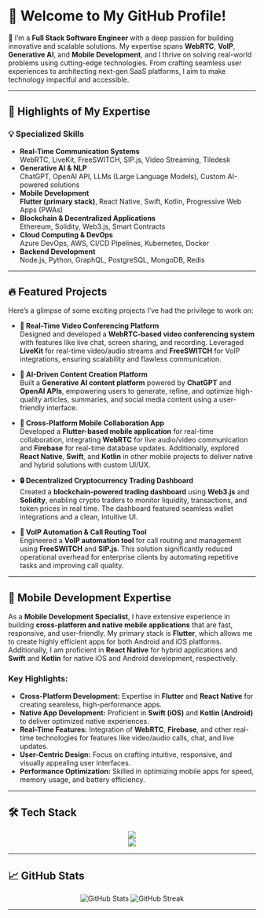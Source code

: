 # 👋 Welcome to My GitHub Profile!

🚀 I’m a **Full Stack Software Engineer** with a deep passion for building innovative and scalable solutions. My expertise spans **WebRTC**, **VoIP**, **Generative AI**, and **Mobile Development**, and I thrive on solving real-world problems using cutting-edge technologies. From crafting seamless user experiences to architecting next-gen SaaS platforms, I aim to make technology impactful and accessible.

---

## 🌟 Highlights of My Expertise

### 💡 **Specialized Skills**
- **Real-Time Communication Systems**  
  WebRTC, LiveKit, FreeSWITCH, SIP.js, Video Streaming, Tiledesk  
- **Generative AI & NLP**  
  ChatGPT, OpenAI API, LLMs (Large Language Models), Custom AI-powered solutions  
- **Mobile Development**  
  **Flutter (primary stack)**, React Native, Swift, Kotlin, Progressive Web Apps (PWAs)  
- **Blockchain & Decentralized Applications**  
  Ethereum, Solidity, Web3.js, Smart Contracts  
- **Cloud Computing & DevOps**  
  Azure DevOps, AWS, CI/CD Pipelines, Kubernetes, Docker  
- **Backend Development**  
  Node.js, Python, GraphQL, PostgreSQL, MongoDB, Redis  

---

## 🔥 Featured Projects

Here’s a glimpse of some exciting projects I’ve had the privilege to work on:

- **🎥 Real-Time Video Conferencing Platform**  
  Designed and developed a **WebRTC-based video conferencing system** with features like live chat, screen sharing, and recording. Leveraged **LiveKit** for real-time video/audio streams and **FreeSWITCH** for VoIP integrations, ensuring scalability and flawless communication.

- **🧠 AI-Driven Content Creation Platform**  
  Built a **Generative AI content platform** powered by **ChatGPT** and **OpenAI APIs**, empowering users to generate, refine, and optimize high-quality articles, summaries, and social media content using a user-friendly interface.

- **📲 Cross-Platform Mobile Collaboration App**  
  Developed a **Flutter-based mobile application** for real-time collaboration, integrating **WebRTC** for live audio/video communication and **Firebase** for real-time database updates. Additionally, explored **React Native**, **Swift**, and **Kotlin** in other mobile projects to deliver native and hybrid solutions with custom UI/UX.

- **🔒 Decentralized Cryptocurrency Trading Dashboard**  
  Created a **blockchain-powered trading dashboard** using **Web3.js** and **Solidity**, enabling crypto traders to monitor liquidity, transactions, and token prices in real time. The dashboard featured seamless wallet integrations and a clean, intuitive UI.

- **📡 VoIP Automation & Call Routing Tool**  
  Engineered a **VoIP automation tool** for call routing and management using **FreeSWITCH** and **SIP.js**. This solution significantly reduced operational overhead for enterprise clients by automating repetitive tasks and improving call quality.

---

## 📱 Mobile Development Expertise

As a **Mobile Development Specialist**, I have extensive experience in building **cross-platform and native mobile applications** that are fast, responsive, and user-friendly. My primary stack is **Flutter**, which allows me to create highly efficient apps for both Android and iOS platforms. Additionally, I am proficient in **React Native** for hybrid applications and **Swift** and **Kotlin** for native iOS and Android development, respectively.  

### Key Highlights:
- **Cross-Platform Development:** Expertise in **Flutter** and **React Native** for creating seamless, high-performance apps.  
- **Native App Development:** Proficient in **Swift (iOS)** and **Kotlin (Android)** to deliver optimized native experiences.  
- **Real-Time Features:** Integration of **WebRTC**, **Firebase**, and other real-time technologies for features like video/audio calls, chat, and live updates.  
- **User-Centric Design:** Focus on crafting intuitive, responsive, and visually appealing user interfaces.  
- **Performance Optimization:** Skilled in optimizing mobile apps for speed, memory usage, and battery efficiency.  

---

## 🛠️ Tech Stack
<p align="center">
  <img src="https://skillicons.dev/icons?i=flutter,react,kotlin,swift,webrtc,docker,kubernetes,solidity,azure,aws,nodejs,python,java" /><br/>
  <img src="https://skillicons.dev/icons?i=voip,firebase,graphql,redis,mongodb,postgres,typescript" />
</p>

---

## 📈 GitHub Stats
<p align="center">
  <img src="https://github-readme-stats.vercel.app/api?username=yourusername&show_icons=true&theme=radical" alt="GitHub Stats" />
  <img src="https://github-readme-streak-stats.herokuapp.com/?user=yourusername&theme=radical" alt="GitHub Streak" />
</p>

---
